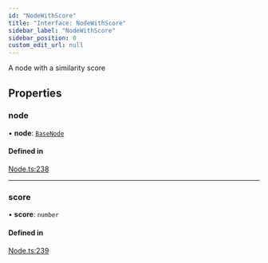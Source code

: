 ```yaml
---
id: "NodeWithScore"
title: "Interface: NodeWithScore"
sidebar_label: "NodeWithScore"
sidebar_position: 0
custom_edit_url: null
---
```


A node with a similarity score

## Properties

### node

• **node**: [`BaseNode`](../classes/BaseNode.md)

#### Defined in

[Node.ts:238](https://github.com/run-llama/LlamaIndexTS/blob/f264211/packages/core/src/Node.ts#L238)

___

### score

• **score**: `number`

#### Defined in

[Node.ts:239](https://github.com/run-llama/LlamaIndexTS/blob/f264211/packages/core/src/Node.ts#L239)
